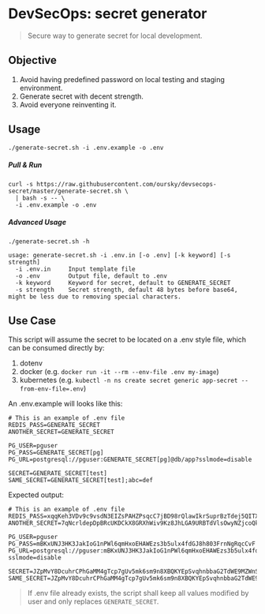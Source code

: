 # DevSecOps: secret generator
> Secure way to generate secret for local development.

## Objective
1. Avoid having predefined password on local testing and staging environment.
2. Generate secret with decent strength.
3. Avoid everyone reinventing it.

## Usage
```
./generate-secret.sh -i .env.example -o .env
```

##### Pull & Run
```
curl -s https://raw.githubusercontent.com/oursky/devsecops-secret/master/generate-secret.sh \
  | bash -s -- \
  -i .env.example -o .env
```

##### Advanced Usage
```
./generate-secret.sh -h

usage: generate-secret.sh -i .env.in [-o .env] [-k keyword] [-s strength]
  -i .env.in     Input template file
  -o .env        Output file, default to .env
  -k keyword     Keyword for secret, default to GENERATE_SECRET
  -s strength    Secret strength, default 48 bytes before base64, might be less due to removing special characters.
```

## Use Case
This script will assume the secret to be located on a .env style file, which can be consumed directly by:
1. dotenv
2. docker (e.g. `docker run -it --rm --env-file .env my-image`)
3. kubernetes (e.g. `kubectl -n ns create secret generic app-secret --from-env-file=.env`)

An .env.example will looks like this:
```
# This is an example of .env file
REDIS_PASS=GENERATE_SECRET
ANOTHER_SECRET=GENERATE_SECRET

PG_USER=pguser
PG_PASS=GENERATE_SECRET[pg]
PG_URL=postgresql://pguser:GENERATE_SECRET[pg]@db/app?sslmode=disable

SECRET=GENERATE_SECRET[test]
SAME_SECRET=GENERATE_SECRET[test];abc=def
```
Expected output:
```
# This is an example of .env file
REDIS_PASS=xqqKeh3VDv9c9vsdN3EIZsPAHZPsqcC7jBD98rQlawIkrSuprBzTdej5QITXIq
ANOTHER_SECRET=7qNcrldepDpBRcUKDCkX8GRXhWiv9Kz8JhLGA9URBTdVlsOwyNZjcoQk7lm82

PG_USER=pguser
PG_PASS=mBKxUNJ3HK3JakIoG1nPWl6qmHxoEHAWEzs3b5ulx4fdGJ8h803FrnNgRqcCvF
PG_URL=postgresql://pguser:mBKxUNJ3HK3JakIoG1nPWl6qmHxoEHAWEzs3b5ulx4fdGJ8h803FrnNgRqcCvF@db/app?sslmode=disable

SECRET=JZpMvY8DcuhrCPhGaMM4gTcp7gUv5mk6sm9n8XBQKYEpSvqhnbbaG2TdWE9MZWnS
SAME_SECRET=JZpMvY8DcuhrCPhGaMM4gTcp7gUv5mk6sm9n8XBQKYEpSvqhnbbaG2TdWE9MZWnS;abc=def
```
> If .env file already exists, the script shall keep all values modified by user and only replaces `GENERATE_SECRET`.
